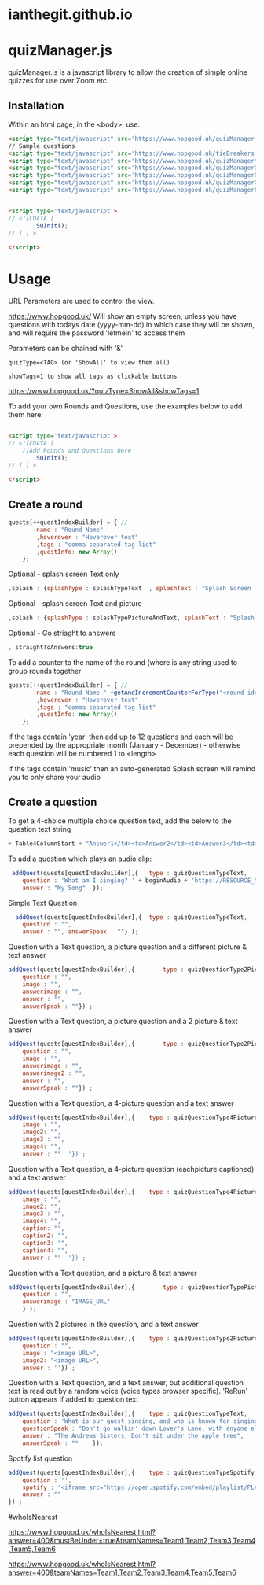 # ianthegit.github.io
 
# quizManager.js

quizManager.js is a javascript library to allow the creation of simple online quizzes for use over Zoom etc.

## Installation

Within an html page, in the \<body>, use:

```html
<script type="text/javascript" src='https://www.hopgood.uk/quizManager.js' ></script>
// Sample questions 
<script type="text/javascript" src='https://www.hopgood.uk/tieBreakers.js' ></script>
<script type="text/javascript" src='https://www.hopgood.uk/quizManagerYearBasedQuestions.js' ></script>
<script type="text/javascript" src='https://www.hopgood.uk/quizManagerQuestions.js' ></script>
<script type="text/javascript" src='https://www.hopgood.uk/quizManagerQuestions01.js' ></script>
<script type="text/javascript" src='https://www.hopgood.uk/quizManagerQuestions02.js' ></script>
<script type="text/javascript" src='https://www.hopgood.uk/quizManagerPictionary.js' ></script>


<script type='text/javascript'>
// <![CDATA [
    	SQInit();
// ] ] >
	
</script>
```

# Usage

URL Parameters are used to control the view.

https://www.hopgood.uk/  Will show an empty screen, unless you have questions with todays date (yyyy-mm-dd) in which case they will be shown, and will require the password 'letmein' to access them

Parameters can be chained with '&'

	quizType=<TAG> (or 'ShowAll' to view them all)
	
	showTags=1 to show all tags as clickable buttons
	
	
https://www.hopgood.uk/?quizType=ShowAll&showTags=1

To add your own Rounds and Questions, use the examples below to add them here:

```html

<script type='text/javascript'>
// <![CDATA [
	//Add Rounds and Questions here
    	SQInit();
// ] ] >
	
</script>
```

## Create a round

```javascript
quests[++questIndexBuilder] = { //
		name : "Round Name"
		,hoverover : "Hoverover text"
		,tags : "comma separated tag list"
		,questInfo: new Array()
	};
```
Optional - splash screen Text only
```javascript
,splash : {splashType : splashTypeText  , splashText : "Splash Screen Text" }
```
Optional - splash screen Text and picture
```javascript
,splash : {splashType : splashTypePictureAndText, splashText : "Splash Screen Text" , splashImage : "Image URL"}
```
Optional - Go striaght to answers
```javascript
, straightToAnswers:true
```
To add a counter to the name of the round (where <round identifier> is any string used to group rounds together
```javascript
quests[++questIndexBuilder] = { //
		name : "Round Name " +getAndIncrementCounterForType("<round identifier>")
		,hoverover : "Hoverover text"
		,tags : "comma separated tag list"
		,questInfo: new Array()
	};
```

If the tags contain 'year' then add up to 12 questions and each will be prepended by the appropriate month (January - December) - otherwise each question will be numbered 1 to \<length>

If the tags contain 'music' then an auto-generated Splash screen will remind you to only share your audio

## Create a question

To get a 4-choice multiple choice question text, add the below to the question text string
```javascript
+ Table4ColumnStart + "Answer1</td><td>Answer2</td><td>Answer3</td><td>Answer4" + Table4ColumnEnd
```

To add a question which plays an audio clip:
```javascript
 addQuest(quests[questIndexBuilder],{	type : quizQuestionTypeText, 	
	question : 'What am I singing? ' + beginAudio + 'https://RESOURCE_NAME.mp3' + endAudio ,
	answer : "My Song"	});
```

Simple Text Question
```javascript
  addQuest(quests[questIndexBuilder],{	type : quizQuestionTypeText,
	question : "",
	answer : "", answerSpeak : ""} );
```
Question with a Text question, a picture question and a different picture & text answer
```javascript
addQuest(quests[questIndexBuilder],{		type : quizQuestionType2Picture,	
	question : "",  
	image : "",
	answerimage : "", 
	answer : "", 
	answerSpeak : ""}) ;
```
Question with a Text question, a picture question and a 2 picture & text answer
```javascript
addQuest(quests[questIndexBuilder],{		type : quizQuestionType2PictureAnswer,	
	question : "",  
	image : "",
	answerimage : "",
	answerimage2 : "", 
	answer : "", 
	answerSpeak : ""}) ;
```
Question with a Text question, a 4-picture question and a text answer
```javascript
addQuest(quests[questIndexBuilder],{	type : quizQuestionType4PictureQuestion, question : "", // 
	image : "",
	image2: "",
	image3 : "",
	image4: "",
	answer : ""  '}) ;
```
Question with a Text question, a 4-picture question (eachpicture captioned) and a text answer
```javascript
addQuest(quests[questIndexBuilder],{	type : quizQuestionType4PictureQuestion, question : "", // 
	image : "",
	image2: "",
	image3 : "",
	image4: "",
	caption: "",
	caption2: "",
	caption3: "",
	caption4: "",
	answer : ""  '}) ;
```
Question with a Text question, and a picture & text answer
```javascript	
addQuest(quests[questIndexBuilder],{		type : quizQuestionTypePictureAnswer,
	question : "",
	answerimage : "IMAGE_URL"
	} ); 	
```
Question with 2 pictures in the question, and a text answer

```javascript	
addQuest(quests[questIndexBuilder],{	type : quizQuestionType2PictureQuestion,
	question : "", 
	image : "<image URL>",
	image2: "<image URL>",
	answer : ''}) ;
```

Question with a Text question, and a text answer, but additional question text is read out by a random voice (voice types browser specific).  'ReRun' button appears if added to question text

```javascript	
addQuest(quests[questIndexBuilder],{	type : quizQuestionTypeText, 	
	question : 'What is our guest singing, and who is known for singing it? ' + reRunButton  , 
	questionSpeak : "Don't go walkin' down Lover's Lane, with anyone else but me anyone else but me",
	answer : "The Andrews Sisters, Don't sit under the apple tree", 
	answerSpeak : ""	});
```	
	
Spotify list question
```javascript
addQuest(quests[questIndexBuilder],{	type : quizQuestionTypeSpotify,
	question : '',
	spotify : '<iframe src="https://open.spotify.com/embed/playlist/PLAYLIST_ID" width="500" height="500" frameborder="0" allowtransparency="true" allow="encrypted-media"></iframe>',
	answer : ""
}) ;
```

#whoIsNearest

https://www.hopgood.uk/whoIsNearest.html?answer=400&mustBeUnder=true&teamNames=Team1,Team2,Team3,Team4,Team5,Team6

https://www.hopgood.uk/whoIsNearest.html?answer=400&teamNames=Team1,Team2,Team3,Team4,Team5,Team6
